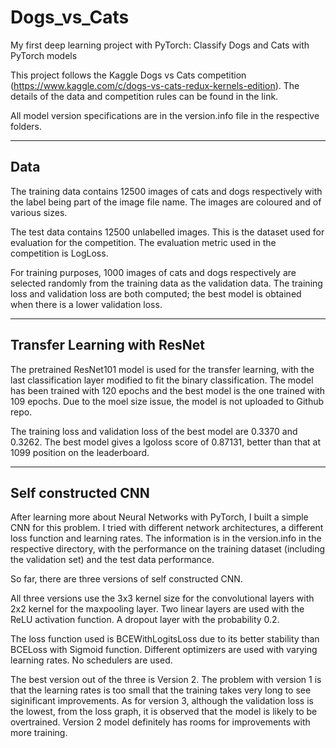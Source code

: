 # Dogs_vs_Cats
My first deep learning project with PyTorch: Classify Dogs and Cats with PyTorch models

This project follows the Kaggle Dogs vs Cats competition (https://www.kaggle.com/c/dogs-vs-cats-redux-kernels-edition). The details of the data and competition rules can be found in the link. 

All model version specifications are in the version.info file in the respective folders.

<hr>
<h2>Data</h2>
The training data contains 12500 images of cats and dogs respectively with the label being part of the image file name. The images are coloured and of various sizes.

The test data contains 12500 unlabelled images. This is the dataset used for evaluation for the competition. The evaluation metric used in the competition is LogLoss.

For training purposes, 1000 images of cats and dogs respectively are selected randomly from the training data as the validation data. The training loss and validation loss are both computed; the best model is obtained when there is a lower validation loss. 

<hr>
<h2>Transfer Learning with ResNet</h2>

The pretrained ResNet101 model is used for the transfer learning, with the last classification layer modified to fit the binary classification.
The model has been trained with 120 epochs and the best model is the one trained with 109 epochs. Due to the moel size issue, the model is not uploaded to Github repo.

The training loss and validation loss of the best model are 0.3370 and 0.3262. The best model gives a lgoloss score of 0.87131, better than that at 1099 position on the leaderboard.

<hr>
<h2>Self constructed CNN</h2>

After learning more about Neural Networks with PyTorch, I built a simple CNN for this problem. I tried with different network architectures, a different loss function and learning rates. The information is in the version.info in the respective directory, with the performance on the training dataset (including the validation set) and the test data performance. 

So far, there are three versions of self constructed CNN. 

All three versions use the 3x3 kernel size for the convolutional layers with 2x2 kernel for the maxpooling layer. Two linear layers are used with the ReLU activation function. A dropout layer with the probability 0.2. 

The loss function used is BCEWithLogitsLoss due to its better stability than BCELoss with Sigmoid function. Different optimizers are used with varying learning rates. No schedulers are used.

The best version out of the three is Version 2. The problem with version 1 is that the learning rates is too small that the training takes very long to see siginificant improvements. As for version 3, although the validation loss is the lowest, from the loss graph, it is observed that the model is likely to be overtrained. Version 2 model definitely has rooms for improvements with more training.


    
